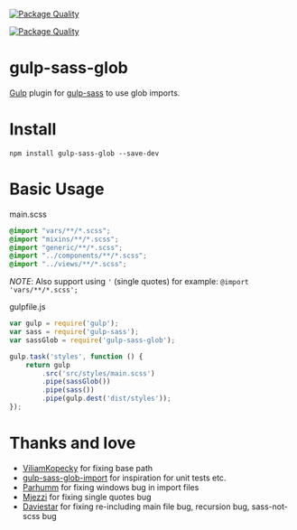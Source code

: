 [![Package Quality](http://npm.packagequality.com/badge/gulp-sass-glob.png)](http://packagequality.com/#?package=gulp-sass-glob)

[![Package Quality](http://npm.packagequality.com/shield/gulp-sass-glob.svg)](http://packagequality.com/#?package=gulp-sass-glob)

# gulp-sass-glob

[Gulp](http://gulpjs.com/) plugin for [gulp-sass](https://github.com/dlmanning/gulp-sass) to use glob imports.

# Install

```
npm install gulp-sass-glob --save-dev
```

# Basic Usage

main.scss

```scss
@import "vars/**/*.scss";
@import "mixins/**/*.scss";
@import "generic/**/*.scss";
@import "../components/**/*.scss";
@import "../views/**/*.scss";
```

*NOTE*: Also support using `'` (single quotes) for example: `@import 'vars/**/*.scss';`

gulpfile.js

```javascript
var gulp = require('gulp');
var sass = require('gulp-sass');
var sassGlob = require('gulp-sass-glob');

gulp.task('styles', function () {
    return gulp
        .src('src/styles/main.scss')
        .pipe(sassGlob())
        .pipe(sass())
        .pipe(gulp.dest('dist/styles'));
});
```

# Thanks and love
- [ViliamKopecky](https://github.com/ViliamKopecky) for fixing base path
- [gulp-sass-glob-import](https://github.com/bleuarg/gulp-sass-glob-import) for inspiration for unit tests etc.
- [Parhumm](https://github.com/parhumm) for fixing windows bug in import files
- [Mjezzi](https://github.com/mjezzi) for fixing single quotes bug
- [Daviestar](https://github.com/daviestar) for fixing re-including main file bug, recursion bug, sass-not-scss bug
